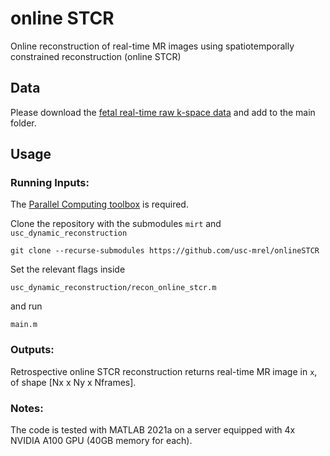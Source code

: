 # online STCR
Online reconstruction of real-time MR images using spatiotemporally constrained reconstruction (online STCR)


## Data

Please download the [fetal real-time raw k-space data](https://zenodo.org/records/15299545) and add to the main folder. 


## Usage

### Running Inputs: 

The [Parallel Computing toolbox](https://www.mathworks.com/products/parallel-computing.html) is required. 

Clone the repository with the submodules ```mirt``` and ```usc_dynamic_reconstruction```

```git clone --recurse-submodules https://github.com/usc-mrel/onlineSTCR```

Set the relevant flags inside 

```
usc_dynamic_reconstruction/recon_online_stcr.m
```

and run 

```
main.m
```

### Outputs: 

Retrospective online STCR reconstruction returns real-time MR image in ```x```, of shape [Nx x Ny x Nframes].

### Notes:

The code is tested with MATLAB 2021a on a server equipped with 4x NVIDIA A100 GPU (40GB memory for each). 
